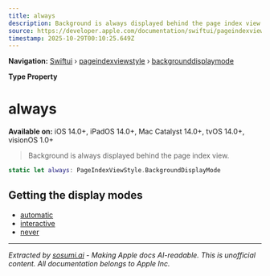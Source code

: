 ```yaml
---
title: always
description: Background is always displayed behind the page index view.
source: https://developer.apple.com/documentation/swiftui/pageindexviewstyle/backgrounddisplaymode/always
timestamp: 2025-10-29T00:10:25.649Z
---
```


**Navigation:** [Swiftui](/documentation/swiftui) › [pageindexviewstyle](/documentation/swiftui/pageindexviewstyle) › [backgrounddisplaymode](/documentation/swiftui/pageindexviewstyle/backgrounddisplaymode)

**Type Property**

# always

**Available on:** iOS 14.0+, iPadOS 14.0+, Mac Catalyst 14.0+, tvOS 14.0+, visionOS 1.0+

> Background is always displayed behind the page index view.

```swift
static let always: PageIndexViewStyle.BackgroundDisplayMode
```

## Getting the display modes

- [automatic](/documentation/swiftui/pageindexviewstyle/backgrounddisplaymode/automatic)
- [interactive](/documentation/swiftui/pageindexviewstyle/backgrounddisplaymode/interactive)
- [never](/documentation/swiftui/pageindexviewstyle/backgrounddisplaymode/never)

---

*Extracted by [sosumi.ai](https://sosumi.ai) - Making Apple docs AI-readable.*
*This is unofficial content. All documentation belongs to Apple Inc.*
